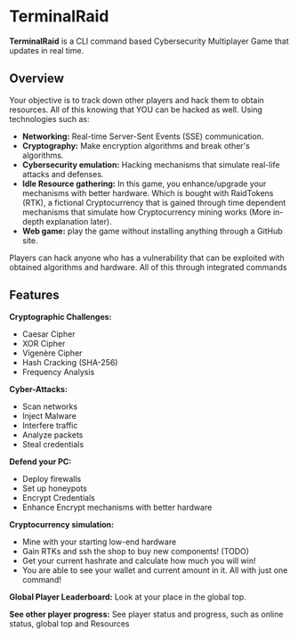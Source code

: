 # **TerminalRaid**
**TerminalRaid** is a CLI command based Cybersecurity Multiplayer Game that updates in real time. 

## Overview

Your objective is to track down other players and hack them to obtain resources. All of this knowing that YOU can be hacked as well. Using technologies such as:

- **Networking:** Real-time Server-Sent Events (SSE) communication.
- **Cryptography:** Make encryption algorithms and break other's algorithms.
- **Cybersecurity emulation:** Hacking mechanisms that simulate real-life attacks and defenses.
- **Idle Resource gathering:** In this game, you enhance/upgrade your mechanisms with better hardware. Which is bought with RaidTokens (RTK), a fictional Cryptocurrency that is gained through time dependent mechanisms that simulate how Cryptocurrency mining works (More in-depth explanation later).
- **Web game:** play the game without installing anything through a GitHub site.

Players can hack anyone who has a vulnerability that can be exploited with obtained algorithms and hardware. All of this through integrated commands

## Features 

**Cryptographic Challenges:**
- Caesar Cipher
- XOR Cipher
- Vigenère Cipher
- Hash Cracking (SHA-256)
- Frequency Analysis

**Cyber-Attacks:**
- Scan networks
- Inject Malware
- Interfere traffic
- Analyze packets
- Steal credentials

**Defend your PC:** 
- Deploy firewalls
- Set up honeypots
- Encrypt Credentials
- Enhance Encrypt mechanisms with better hardware
  
**Cryptocurrency simulation:**
- Mine with your starting low-end hardware
- Gain RTKs and ssh the shop to buy new components! (TODO)
- Get your current hashrate and calculate how much you will win!
- You are able to see your wallet and current amount in it. All with just one command!

**Global Player Leaderboard:** Look at your place in the global top.

**See other player progress:** See player status and progress, such as online status, global top and Resources

